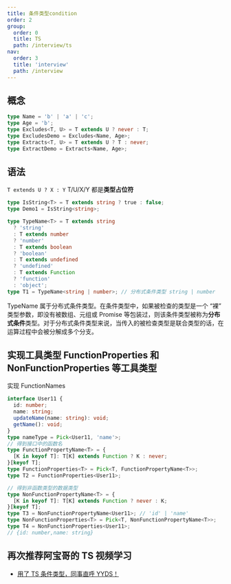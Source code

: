 ```yaml
---
title: 条件类型condition
order: 2
group:
  order: 0
  title: TS
  path: /interview/ts
nav:
  order: 3
  title: 'interview'
  path: /interview
---
```


## 概念

```ts
type Name = 'b' | 'a' | 'c';
type Age = 'b';
type Excludes<T, U> = T extends U ? never : T;
type ExcludesDemo = Excludes<Name, Age>;
type Extracts<T, U> = T extends U ? T : never;
type ExtractDemo = Extracts<Name, Age>;
```

## 语法

`T extends U ? X : Y` T/U/X/Y 都是**类型占位符**

```ts
type IsString<T> = T extends string ? true : false;
type Demo1 = IsString<string>;

type TypeName<T> = T extends string
  ? 'string'
  : T extends number
  ? 'number'
  : T extends boolean
  ? 'boolean'
  : T extends undefined
  ? 'undefined'
  : T extends Function
  ? 'function'
  : 'object';
type T1 = TypeName<string | number>; // 分布式条件类型 string | number
```

TypeName 属于分布式条件类型。在条件类型中，如果被检查的类型是一个 “裸” 类型参数，即没有被数组、元组或 Promise 等包装过，则该条件类型被称为**分布式条件**类型。对于分布式条件类型来说，当传入的被检查类型是联合类型的话，在运算过程中会被分解成多个分支。

## 实现工具类型 FunctionProperties 和 NonFunctionProperties 等工具类型

实现 FunctionNames

```ts
interface User11 {
  id: number;
  name: string;
  updateName(name: string): void;
  getName(): void;
}
type nameType = Pick<User11, 'name'>;
// 得到接口中的函数名
type FunctionPropertyName<T> = {
  [K in keyof T]: T[K] extends Function ? K : never;
}[keyof T];
type FunctionProperties<T> = Pick<T, FunctionPropertyName<T>>;
type T2 = FunctionProperties<User11>;

// 得到非函数类型的数据类型
type NonFunctionPropertyName<T> = {
  [K in keyof T]: T[K] extends Function ? never : K;
}[keyof T];
type T3 = NonFunctionPropertyName<User11>; // 'id' | 'name'
type NonFunctionProperties<T> = Pick<T, NonFunctionPropertyName<T>>;
type T4 = NonFunctionProperties<User11>;
// {id: number,name: string}
```

## 再次推荐阿宝哥的 TS 视频学习

- [用了 TS 条件类型，同事直呼 YYDS！](https://mp.weixin.qq.com/s/y-N265ULBluzwnmRGNs2Xg)
